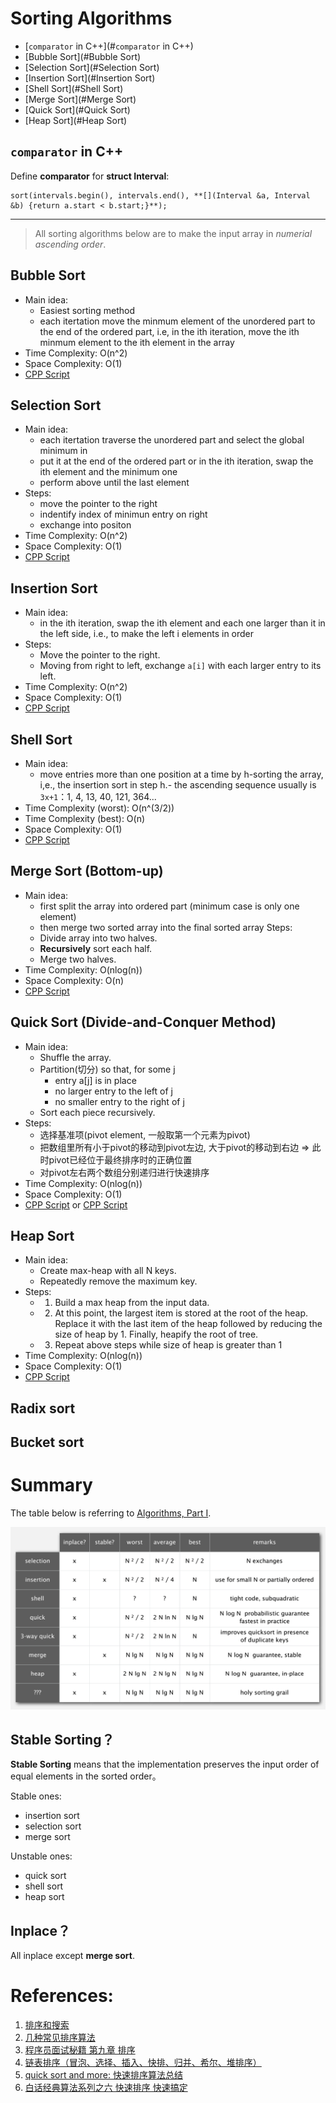 # Sorting Algorithms

<!-- GFM-TOC -->
* [`comparator` in C++](#`comparator` in C++)
* [Bubble Sort](#Bubble Sort)
* [Selection Sort](#Selection Sort)
* [Insertion Sort](#Insertion Sort)
* [Shell Sort](#Shell Sort)
* [Merge Sort](#Merge Sort)
* [Quick Sort](#Quick Sort)
* [Heap Sort](#Heap Sort)
<!-- GFM-TOC -->



## `comparator` in C++
Define **comparator** for **struct Interval**: 

```
sort(intervals.begin(), intervals.end(), **[](Interval &a, Interval &b) {return a.start < b.start;}**);
```
----

> All sorting algorithms below are to make the input array in *numerial ascending order*.

## Bubble Sort
- Main idea:
	- Easiest sorting method
	- each itertation move the minmum element of the unordered part to the end of the ordered part, i.e, in the ith iteration, move the ith minmum element to the ith element in the array
- Time Complexity: O(n^2)
- Space Complexity: O(1)
- [CPP Script](src/bubble_sort.cpp)	

## Selection Sort
- Main idea: 
	- each itertation traverse the unordered part and select the global minimum in 
	- put it at the end of the ordered part or in the ith iteration, swap the ith element and the minimum one
	- perform above until the last element
- Steps:
	- move the pointer to the right
	- indentify index of minimun entry on right
	- exchange into positon
- Time Complexity: O(n^2)
- Space Complexity: O(1)
- [CPP Script](src/select_sort.cpp)

## Insertion Sort
- Main idea: 
	- in the ith iteration, swap the ith element and each one larger than it in the left side, i.e., to make the left i elements in order
- Steps:
	- Move the pointer to the right.
	- Moving from right to left, exchange `a[i]` with each larger entry to its left.
- Time Complexity: O(n^2)
- Space Complexity: O(1)
- [CPP Script](src/insert_sort.cpp)


## Shell Sort
- Main idea: 
	- move entries more than one position at a time by h-sorting the array, i,e., the insertion sort in step h.- the ascending sequence usually is `3x+1`：1, 4, 13, 40, 121, 364...
- Time Complexity (worst): O(n^(3/2))
- Time Complexity (best): O(n)
- Space Complexity: O(1)
- [CPP Script](src/shell_sort.cpp)


## Merge Sort (Bottom-up)
- Main idea: 
	- first split the array into ordered part (minimum case is only one element)
	- then merge two sorted array into the final sorted array
Steps:
	- Divide array into two halves.
	- **Recursively** sort each half.
	- Merge two halves.
- Time Complexity: O(nlog(n))
- Space Complexity: O(n)
- [CPP Script](src/merge_sort.cpp)


## Quick Sort (Divide-and-Conquer Method)
- Main idea:
	- Shuffle the array.
	- Partition(切分) so that, for some j
		- entry a[j] is in place
		- no larger entry to the left of j
		- no smaller entry to the right of j
	- Sort each piece recursively.
- Steps:
	- 选择基准项(pivot element, 一般取第一个元素为pivot)
	- 把数组里所有小于pivot的移动到pivot左边, 大于pivot的移动到右边 ⇒ 此时pivot已经位于最终排序时的正确位置
	- 对pivot左右两个数组分别递归进行快速排序
- Time Complexity: O(nlog(n))
- Space Complexity: O(1)
- [CPP Script](src/quick_sort.cpp) or [CPP Script](src/quick_sort1.cpp)


## Heap Sort
- Main idea:
	- Create max-heap with all N keys.
	- Repeatedly remove the maximum key.
- Steps:
	- 1. Build a max heap from the input data.
	- 2. At this point, the largest item is stored at the root of the heap. Replace it with the last item of the heap followed by reducing the size of heap by 1. Finally, heapify the root of tree.
	- 3. Repeat above steps while size of heap is greater than 1
- Time Complexity: O(nlog(n))
- Space Complexity: O(1)
- [CPP Script](src/heap_sort.cpp) 

## Radix sort

## Bucket sort

# Summary
The table below is referring to [Algorithms, Part I](https://www.coursera.org/learn/introduction-to-algorithms).
<!-- |           | inplace? | stable? |  worst  | average |  best  |   remarks    |
| :-----:   | :-----:  | :-----: | :-----: | :-----: | :-----:|   :-----:    |
| Selection |    X     |         | O(n^2/2)| O(n^2/2)|O(n^2/2)| N exchanges  | -->

![sorting_summary](sorting_summary.png)


## Stable Sorting？
**Stable Sorting** means that the implementation preserves the input order of equal elements in the sorted order。

Stable ones:
- insertion sort
- selection sort
- merge sort

Unstable ones:
- quick sort
- shell sort
- heap sort


## Inplace？
All inplace except **merge sort**.



# References:
1. [排序和搜索](http://wdxtub.com/interview/14520597162931.html)
2. [几种常见排序算法](http://brianway.github.io/2016/05/08/algorithms-several-sort-algorithms)
3. [程序员面试秘籍 第九章 排序](https://github.com/zhuyaguang/kill-interview-part-2/tree/master/程序员面试秘籍%20第九章%20排序)
4. [链表排序（冒泡、选择、插入、快排、归并、希尔、堆排序）](http://www.cnblogs.com/TenosDoIt/p/3666585.html)
5. [quick sort and more: 快速排序算法总结 ](http://x-wei.github.io/quick-sort-and-more.html)
6. [白话经典算法系列之六 快速排序 快速搞定](https://blog.csdn.net/morewindows/article/details/6684558)